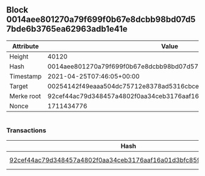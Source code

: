 ## Block 0014aee801270a79f699f0b67e8dcbb98bd07d57bde6b3765ea62963adb1e41e

Attribute | Value
--- | ---
Height | 40120
Hash | 0014aee801270a79f699f0b67e8dcbb98bd07d57bde6b3765ea62963adb1e41e
Timestamp | 2021-04-25T07:46:05+00:00
Target | 00254142f49eaaa504dc75712e8378ad5316cbcead634704b3734b6271167cc4
Merke root | 92cef44ac79d348457a4802f0aa34ceb3176aaf16a01d3bfc8590118ee04988d
Nonce | 1711434776

```

```

### Transactions

Hash | Amount
--- | ---
[92cef44ac79d348457a4802f0aa34ceb3176aaf16a01d3bfc8590118ee04988d](92cef44ac79d348457a4802f0aa34ceb3176aaf16a01d3bfc8590118ee04988d.md) | 10.00000000 SKEPTI 
